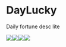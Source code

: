 # DayLucky
Daily fortune desc lite

![](images/device0.png)![](images/device1.png)![](images/device2.png)![](images/device3.png)

